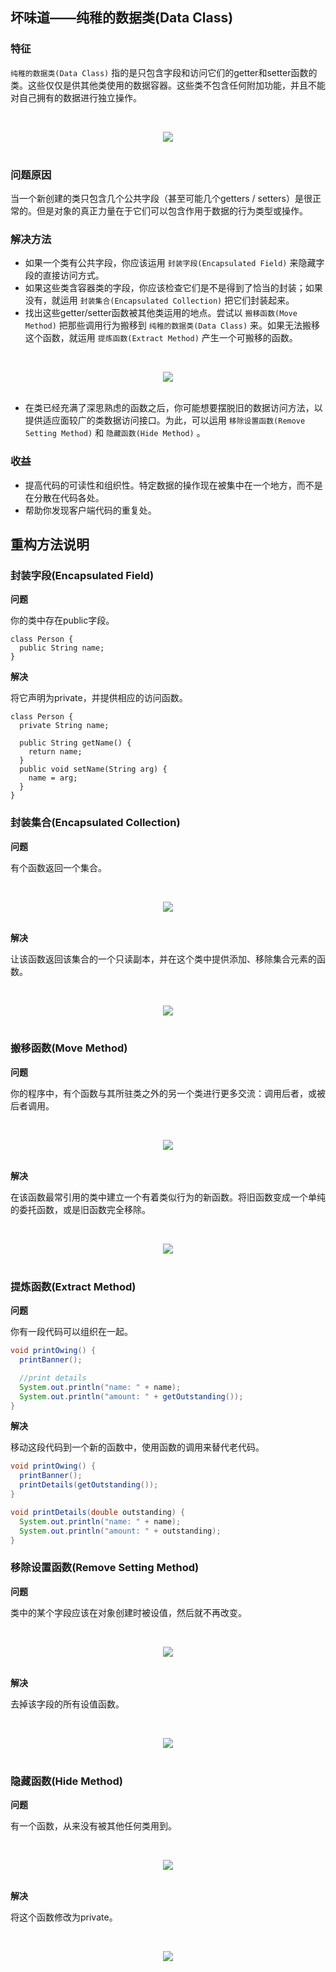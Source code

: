 ## 坏味道——纯稚的数据类(Data Class)

### 特征

`纯稚的数据类(Data Class)` 指的是只包含字段和访问它们的getter和setter函数的类。这些仅仅是供其他类使用的数据容器。这些类不包含任何附加功能，并且不能对自己拥有的数据进行独立操作。

<br><div align="center"><img src="https://raw.githubusercontent.com/dunwu/images/master/images/refactor/data-class-1.png"/></div><br>

### 问题原因

当一个新创建的类只包含几个公共字段（甚至可能几个getters / setters）是很正常的。但是对象的真正力量在于它们可以包含作用于数据的行为类型或操作。

### 解决方法

- 如果一个类有公共字段，你应该运用 `封装字段(Encapsulated Field)` 来隐藏字段的直接访问方式。
- 如果这些类含容器类的字段，你应该检查它们是不是得到了恰当的封装；如果没有，就运用  `封装集合(Encapsulated Collection)` 把它们封装起来。
- 找出这些getter/setter函数被其他类运用的地点。尝试以 `搬移函数(Move Method)`  把那些调用行为搬移到 `纯稚的数据类(Data Class)` 来。如果无法搬移这个函数，就运用 `提炼函数(Extract Method)` 产生一个可搬移的函数。

<br><div align="center"><img src="https://raw.githubusercontent.com/dunwu/images/master/images/refactor/data-class-2.png"/></div><br>

-  在类已经充满了深思熟虑的函数之后，你可能想要摆脱旧的数据访问方法，以提供适应面较广的类数据访问接口。为此，可以运用 `移除设置函数(Remove Setting Method)`  和 `隐藏函数(Hide Method)` 。

### 收益

- 提高代码的可读性和组织性。特定数据的操作现在被集中在一个地方，而不是在分散在代码各处。
- 帮助你发现客户端代码的重复处。

## 重构方法说明

### 封装字段(Encapsulated Field)

**问题**

你的类中存在public字段。

```
class Person {
  public String name;
}
```

**解决**

将它声明为private，并提供相应的访问函数。

```
class Person {
  private String name;

  public String getName() {
    return name;
  }
  public void setName(String arg) {
    name = arg;
  }
}
```

### 封装集合(Encapsulated Collection)

**问题**

有个函数返回一个集合。

<br><div align="center"><img src="https://raw.githubusercontent.com/dunwu/images/master/images/refactor/encapsulate-collection-before.png"/></div><br>

**解决**

让该函数返回该集合的一个只读副本，并在这个类中提供添加、移除集合元素的函数。

<br><div align="center"><img src="https://raw.githubusercontent.com/dunwu/images/master/images/refactor/encapsulate-collection-after.png"/></div><br>

### 搬移函数(Move Method)

**问题**

你的程序中，有个函数与其所驻类之外的另一个类进行更多交流：调用后者，或被后者调用。

<br><div align="center"><img src="https://raw.githubusercontent.com/dunwu/images/master/images/refactor/move-method-before.png"/></div><br>

**解决**

在该函数最常引用的类中建立一个有着类似行为的新函数。将旧函数变成一个单纯的委托函数，或是旧函数完全移除。

<br><div align="center"><img src="https://raw.githubusercontent.com/dunwu/images/master/images/refactor/move-method-after.png"/></div><br>

### 提炼函数(Extract Method)

**问题**

你有一段代码可以组织在一起。

```java
void printOwing() {
  printBanner();

  //print details
  System.out.println("name: " + name);
  System.out.println("amount: " + getOutstanding());
}
```
**解决**

移动这段代码到一个新的函数中，使用函数的调用来替代老代码。

```java
void printOwing() {
  printBanner();
  printDetails(getOutstanding());
}

void printDetails(double outstanding) {
  System.out.println("name: " + name);
  System.out.println("amount: " + outstanding);
}
```

### 移除设置函数(Remove Setting Method)

**问题**

类中的某个字段应该在对象创建时被设值，然后就不再改变。

<br><div align="center"><img src="https://raw.githubusercontent.com/dunwu/images/master/images/refactor/remove-setting-method-before.png"/></div><br>

**解决**

去掉该字段的所有设值函数。

<br><div align="center"><img src="https://raw.githubusercontent.com/dunwu/images/master/images/refactor/remove-setting-method-after.png"/></div><br>

### 隐藏函数(Hide Method)

**问题**

有一个函数，从来没有被其他任何类用到。

<br><div align="center"><img src="https://raw.githubusercontent.com/dunwu/images/master/images/refactor/hide-method-before.png"/></div><br>

**解决**

将这个函数修改为private。

<br><div align="center"><img src="https://raw.githubusercontent.com/dunwu/images/master/images/refactor/hide-method-after.png"/></div><br>
